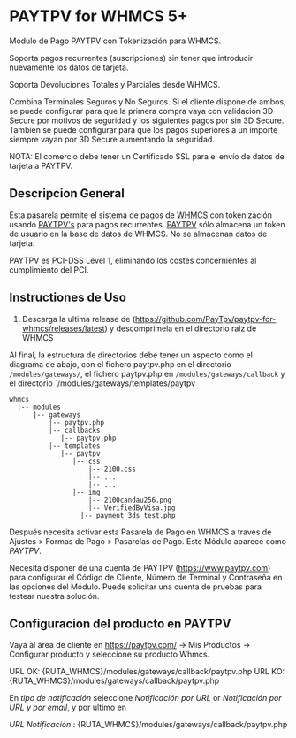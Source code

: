 PAYTPV for WHMCS 5+
===================

Módulo de Pago PAYTPV con Tokenización para WHMCS. 

Soporta pagos recurrentes (suscripciones) sin tener que introducir nuevamente los datos de tarjeta.

Soporta Devoluciones Totales y Parciales desde WHMCS.

Combina Terminales Seguros y No Seguros. Si el cliente dispone de ambos, se puede configurar para que la primera compra vaya con validación 3D Secure por motivos de seguridad y los siguientes pagos por sin 3D Secure. También se puede configurar para que los pagos superiores a un importe siempre vayan por 3D Secure aumentando la seguridad.

NOTA: El comercio debe tener un Certificado SSL para el envío de datos de tarjeta a PAYTPV.


## Descripcion General

Esta pasarela permite el sistema de pagos de [WHMCS](http://www.whmcs.com) con tokenización usando [PAYTPV's](https://www.paytpv.com) para pagos recurrentes. [PAYTPV](https://www.paytpv.com) sólo almacena un token de usuario en la base de datos de WHMCS. No se almacenan datos de tarjeta.

PAYTPV es PCI-DSS Level 1, eliminando los costes concernientes al cumplimiento del PCI.

## Instructiones de Uso

1. Descarga la ultima release de (https://github.com/PayTpv/paytpv-for-whmcs/releases/latest) y descomprimela en el directorio raiz de WHMCS

Al final, la estructura de directorios debe tener un aspecto como el diagrama de abajo, con el fichero paytpv.php en el directorio `/modules/gateways/`, el fichero paytpv.php en `/modules/gateways/callback` y el directorio `/modules/gateways/templates/paytpv

```
whmcs
  |-- modules
  	  |-- gateways
          |-- paytpv.php
  	  	  |-- callbacks
  	  	     |-- paytpv.php
          |-- templates
      	     |-- paytpv
                |-- css
                    |-- 2100.css
                    |-- ...
                    |-- ...
                |-- img
                    |-- 2100candau256.png
                    |-- VerifiedByVisa.jpg
        	      |-- payment_3ds_test.php
 ```

Después necesita activar esta Pasarela de Pago en WHMCS a través de Ajustes > Formas de Pago > Pasarelas de Pago. Este Módulo aparece como *PAYTPV*.

Necesita disponer de una cuenta de PAYTPV (https://www.paytpv.com) para configurar el Código de Cliente, Número de Terminal y Contraseña en las opciones del Módulo. Puede solicitar una cuenta de pruebas para testear nuestra solución.

## Configuracion del producto en PAYTPV

Vaya al área de cliente en https://paytpv.com/ → Mis Productos → Configurar producto y seleccione su producto Whmcs.

URL OK: {RUTA_WHMCS}/modules/gateways/callback/paytpv.php
URL KO: {RUTA_WHMCS}/modules/gateways/callback/paytpv.php

En _tipo de notificación_ seleccione _Notificación por URL_ or _Notificación por URL y por email_, y por ultimo en 

_URL Notificación_ : {RUTA_WHMCS}/modules/gateways/callback/paytpv.php




